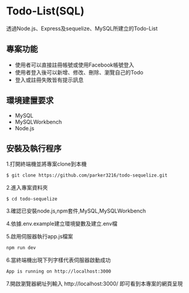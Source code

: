 # Todo-List(SQL)
透過Node.js、Express及sequelize、MySQL所建立的Todo-List

## 專案功能
- 使用者可以直接註冊帳號或使用Facebook帳號登入
- 使用者登入後可以新增、修改、刪除、瀏覽自己的Todo
- 登入或註冊失敗皆有提示訊息

## 環境建置要求
- MySQL
- MySQLWorkbench
- Node.js

## 安裝及執行程序
1.打開終端機並將專案clone到本機
   ```bash
$ git clone https://github.com/parker3216/todo-sequelize.git
   ```
2.進入專案資料夾
   ```
$ cd todo-sequelize
   ```
3.確認已安裝node.js,npm套件,MySQL,MySQLWorkbench

4.依據.env.example建立環境變數及建立.env檔

5.啟用伺服器執行app.js檔案
   ```bash
   npm run dev
   ```
6.當終端機出現下列字樣代表伺服器啟動成功
```bash
App is running on http://localhost:3000
 ```
7.開啟瀏覽器網址列輸入 http://localhost:3000/ 即可看到本專案的網頁呈現
